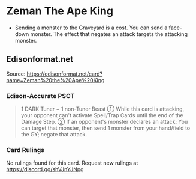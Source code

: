 # Zeman The Ape King

*   Sending a monster to the Graveyard is a cost. You can send a face-down monster. The effect that negates an attack targets the attacking monster.

## Edisonformat.net

Source: https://edisonformat.net/card?name=Zeman%20the%20Ape%20King

### Edison-Accurate PSCT

> 1 DARK Tuner + 1 non-Tuner Beast
> ① While this card is attacking, your opponent can't activate Spell/Trap Cards until the end of the Damage Step.
> ② If an opponent's monster declares an attack: You can target that monster, then send 1 monster from your hand/field to the GY; negate that attack.

### Card Rulings

No rulings found for this card. Request new rulings at https://discord.gg/shVJnYJNpg
            